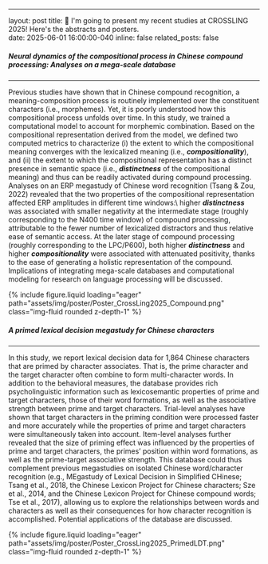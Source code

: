 ---
layout: post
title: :mega: I'm going to present my recent studies at CROSSLING 2025! Here's the abstracts and posters.  
date: 2025-06-01 16:00:00-040
inline: false
related_posts: false

##### **Neural dynamics of the compositional process in Chinese compound processing: Analyses on a mega-scale database**
___

Previous studies have shown that in Chinese compound recognition, a meaning-composition process is routinely implemented over the constituent characters (i.e., morphemes). Yet, it is poorly understood how this compositional process unfolds over time. In this study, we trained a computational model to account for morphemic combination. Based on the compositional representation derived from the model, we defined two computed metrics to characterize (i) the extent to which the compositional meaning converges with the lexicalized meaning (i.e., **_compositionality_**), and (ii) the extent to which the compositional representation has a distinct presence in semantic space (i.e., **_distinctness_** of the compositional meaning) and thus can be readily activated during compound processing. Analyses on an ERP megastudy of Chinese word recognition (Tsang & Zou, 2022) revealed that the two properties of the compositional representation affected ERP amplitudes in different time windows:\ higher **_distinctness_** was associated with smaller negativity at the intermediate stage (roughly corresponding to the N400 time window) of compound processing, attributable to the fewer number of lexicalized distractors and thus relative ease of semantic access. At the later stage of compound processing (roughly corresponding to the LPC/P600), both higher **_distinctness_** and higher **_compositionality_** were associated with attenuated positivity, thanks to the ease of generating a holistic representation of the compound. Implications of integrating mega-scale databases and computational modeling for research on language processing will be discussed.

{% include figure.liquid loading="eager" path="assets/img/poster/Poster_CrossLing2025_Compound.png" class="img-fluid rounded z-depth-1" %}

##### **A primed lexical decision megastudy for Chinese characters**
___

In this study, we report lexical decision data for 1,864 Chinese characters that are primed by character associates. That is, the prime character and the target character often combine to form multi-character words. In addition to the behavioral measures, the database provides rich psycholinguistic information such as lexicosemantic properties of prime and target characters, those of their word formations, as well as the associative strength between prime and target characters. Trial-level analyses have shown that target characters in the priming condition were processed faster and more accurately while the properties of prime and target characters were simultaneously taken into account. Item-level analyses further revealed that the size of priming effect was influenced by the properties of prime and target characters, the primes’ position within word formations, as well as the prime-target associative strength. This database could thus complement previous megastudies on isolated Chinese word/character recognition (e.g., MEgastudy of Lexical Decision in Simplified CHinese; Tsang et al., 2018, the Chinese Lexicon Project for Chinese characters; Sze et al., 2014, and the Chinese Lexicon Project for Chinese compound words; Tse et al., 2017), allowing us to explore the relationships between words and characters as well as their consequences for how character recognition is accomplished. Potential applications of the database are discussed.

{% include figure.liquid loading="eager" path="assets/img/poster/Poster_CrossLing2025_PrimedLDT.png" class="img-fluid rounded z-depth-1" %}
